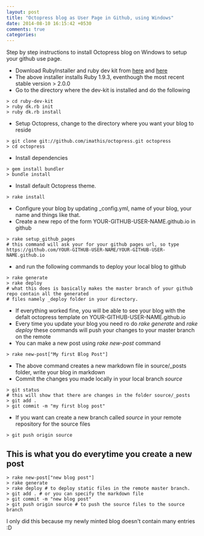 ```yaml
---
layout: post
title: "Octopress blog as User Page in Github, using Windows"
date: 2014-08-10 16:15:42 +0530
comments: true
categories: 
---
```

Step by step instructions to install Octopress blog on Windows to setup your github use page.

- Download RubyInstaller and ruby dev kit from [here](http://dl.bintray.com/oneclick/rubyinstaller/rubyinstaller-1.9.3-p545.exe?direct) and [here](https://github.com/downloads/oneclick/rubyinstaller/DevKit-tdm-32-4.5.2-20111229-1559-sfx.exe)
- The above installer installs Ruby 1.9.3, eventhough the most recent stable version > 2.0.0
- Go to the directory where the dev-kit is installed and do the following
```
> cd ruby-dev-kit
> ruby dk.rb init
> ruby dk.rb install
```
- Setup Octopress, change to the directory where you want your blog to reside
```
> git clone git://github.com/imathis/octopress.git octopress
> cd octopress
```
- Install dependencies
```
> gem install bundler
> bundle install
```
- Install default Octopress theme.
```
> rake install
```
- Configure your blog by updating _config.yml, name of your blog, your name and things like that.
- Create a new repo of the form YOUR-GITHUB-USER-NAME.github.io in github
```
> rake setup_github_pages
# this command will ask your for your github pages url, so type 
https://github.com/YOUR-GITHUB-USER-NAME/YOUR-GITHUB-USER-NAME.github.io
```
- and run the following commands to deploy your local blog to github
```
> rake generate
> rake deploy
# what this does is basically makes the master branch of your github repo contain all the generated
# files namely _deploy folder in your directory.
```
- If everything worked fine, you will be able to see your blog with the defalt octopress template on YOUR-GITHUB-USER-NAME.github.io
- Every time you update your blog you need ro do *rake generate* and *rake deploy* these commands will push your changes to your master branch on the remote
- You can make a new post using *rake new-post* command
```
> rake new-post["My first Blog Post"]
```
- The above command creates a new markdown file in source/_posts folder, write your blog in markdown
- Commit the changes you made locally in your local branch *source*
```
> git status
# this will show that there are changes in the folder source/_posts
> git add .
> git commit -m "my first blog post"
```
- If you want can create a new branch called *source* in your remote repository for the source files
```
> git push origin source
```
     

## This is what you do everytime you create a new post
```
> rake new-post["new blog post"]
> rake generate
> rake deploy # to deploy static files in the remote master branch.
> git add . # or you can specify the markdown file
> git commit -m "new blog post"
> git push origin source # to push the source files to the source branch
```

     
I only did this because my newly minted blog doesn't contain many entries :D